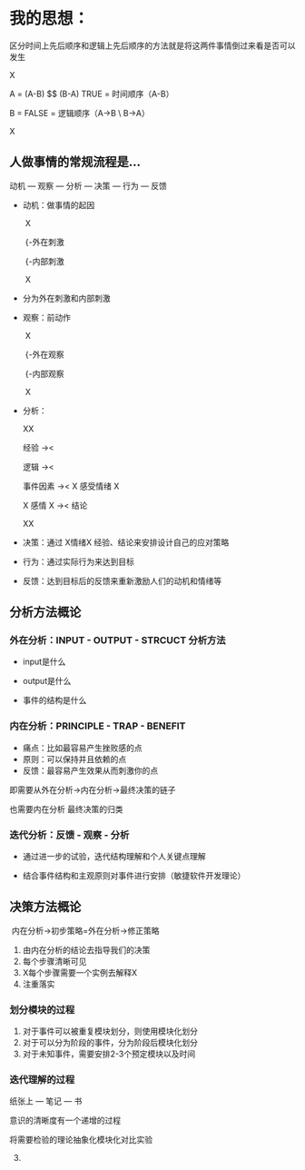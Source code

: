 # 我的思想：



区分时间上先后顺序和逻辑上先后顺序的方法就是将这两件事情倒过来看是否可以发生

X

A =      (A-B) $$ (B-A)      TRUE = 时间顺序（A-B）

B =									   FALSE = 逻辑顺序（A->B \ B->A）

X





## 人做事情的常规流程是...

动机 — 观察 — 分析 — 决策 — 行为 — 反馈

* 动机：做事情的起因

  ​			 X

  ​			 {-外在刺激

  ​             {-内部刺激

  ​			 X

* 分为外在刺激和内部刺激

* 观察：前动作

  ​			 X

  ​			 {-外在观察 

  ​			 {-内部观察

  ​			 X

* 分析：

  XX

  经验          -><

  逻辑          -><

  事件因素  -><     X 感受情绪 X

  X 感情 X   -><    结论 

  XX

* 决策：通过 X情绪X 经验、结论来安排设计自己的应对策略

* 行为：通过实际行为来达到目标

* 反馈：达到目标后的反馈来重新激励人们的动机和情绪等

## 分析方法概论

### 外在分析：INPUT - OUTPUT - STRCUCT 分析方法

* input是什么

* output是什么

* 事件的结构是什么

### 内在分析：PRINCIPLE - TRAP - BENEFIT

* 痛点：比如最容易产生挫败感的点
* 原则：可以保持并且依赖的点
* 反馈：最容易产生效果从而刺激你的点

即需要从外在分析->内在分析->最终决策的链子

也需要内在分析 最终决策的归类



### 迭代分析：反馈 - 观察 - 分析

* 通过进一步的试验，迭代结构理解和个人关键点理解

* 结合事件结构和主观原则对事件进行安排（敏捷软件开发理论）

##  决策方法概论

​			内在分析->初步策略=外在分析->修正策略

1. 由内在分析的结论去指导我们的决策
2. 每个步骤清晰可见
3. X每个步骤需要一个实例去解释X
4. 注重落实



### 划分模块的过程

1. 对于事件可以被重复模块划分，则使用模块化划分
2. 对于可以分为阶段的事件，分为阶段后模块化划分
3. 对于未知事件，需要安排2-3个预定模块以及时间

### 迭代理解的过程

纸张上 — 笔记 — 书

意识的清晰度有一个递增的过程

将需要检验的理论抽象化模块化对比实验



3. 